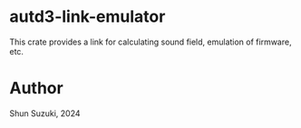 # autd3-link-emulator

This crate provides a link for calculating sound field, emulation of firmware, etc.

# Author

Shun Suzuki, 2024
